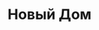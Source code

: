--- 
title: "Новый Дом" 
 
town: "Севастополь" 
tel: ["+380 (692) 93-74-32, +38 0692 547253"] 
address: "Россия, АР Крым, г. Севастополь, ул. Гоголя, 20г" 
mail: "" 
--- 